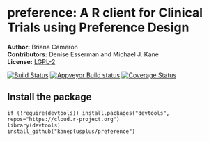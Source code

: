 preference: A R client for Clinical Trials using Preference Design
===

**Author:** Briana Cameron<br/>
**Contributors:** Denise Esserman and Michael J. Kane<br/>
**License:** [LGPL-2](https://opensource.org/licenses/LGPL-2.1)

[![Build Status](https://travis-ci.org/kaneplusplus/preference.svg?branch=master)](https://travis-ci.org/kaneplusplus/preference)
[![Appveyor Build status](https://ci.appveyor.com/api/projects/status/ippgxxrkwi545nkq?svg=true)](https://ci.appveyor.com/project/kaneplusplus/preference)
[![Coverage Status](https://coveralls.io/repos/github/kaneplusplus/preference/badge.svg?branch=master)](https://coveralls.io/github/kaneplusplus/preference?branch=master)


## Install the package

```{r}
if (!require(devtools)) install.packages("devtools", repos="https://cloud.r-project.org")
library(devtools)
install_github("kaneplusplus/preference")
```


